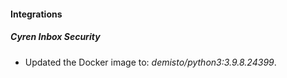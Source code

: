 #### Integrations
##### Cyren Inbox Security
- Updated the Docker image to: *demisto/python3:3.9.8.24399*.
